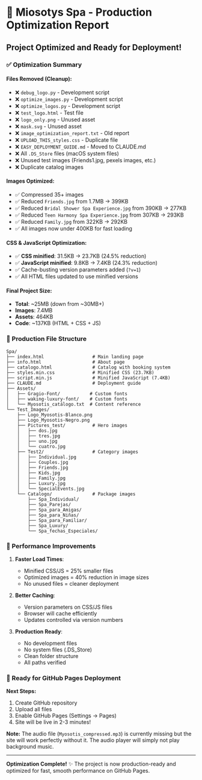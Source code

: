 # 🚀 Miosotys Spa - Production Optimization Report

## Project Optimized and Ready for Deployment!

### ✅ Optimization Summary

#### Files Removed (Cleanup):
- ❌ `debug_logo.py` - Development script
- ❌ `optimize_images.py` - Development script
- ❌ `optimize_logos.py` - Development script
- ❌ `test_logo.html` - Test file
- ❌ `logo_only.png` - Unused asset
- ❌ `mask.svg` - Unused asset
- ❌ `image_optimization_report.txt` - Old report
- ❌ `UPLOAD_THIS_styles.css` - Duplicate file
- ❌ `EASY_DEPLOYMENT_GUIDE.md` - Moved to CLAUDE.md
- ❌ All `.DS_Store` files (macOS system files)
- ❌ Unused test images (Friends1.jpg, pexels images, etc.)
- ❌ Duplicate catalog images

#### Images Optimized:
- ✅ Compressed 35+ images
- ✅ Reduced `Friends.jpg` from 1.7MB → 399KB
- ✅ Reduced `Bridal Shower Spa Experience.jpg` from 390KB → 277KB
- ✅ Reduced `Teen Harmony Spa Experience.jpg` from 307KB → 293KB
- ✅ Reduced `Family.jpg` from 322KB → 292KB
- ✅ All images now under 400KB for fast loading

#### CSS & JavaScript Optimization:
- ✅ **CSS minified**: 31.5KB → 23.7KB (24.5% reduction)
- ✅ **JavaScript minified**: 9.8KB → 7.4KB (24.3% reduction)
- ✅ Cache-busting version parameters added (`?v=1`)
- ✅ All HTML files updated to use minified versions

#### Final Project Size:
- **Total**: ~25MB (down from ~30MB+)
- **Images**: 7.4MB
- **Assets**: 464KB
- **Code**: ~137KB (HTML + CSS + JS)

### 📁 Production File Structure

```
Spa/
├── index.html                  # Main landing page
├── info.html                   # About page
├── catalogo.html               # Catalog with booking system
├── styles.min.css              # Minified CSS (23.7KB)
├── script.min.js               # Minified JavaScript (7.4KB)
├── CLAUDE.md                   # Deployment guide
├── Assets/
│   ├── Gragio-Font/           # Custom fonts
│   ├── waking-luxury-font/    # Custom fonts
│   └── Myosotis_catálogo.txt  # Content reference
└── Test_Images/
    ├── Logo_Myosotis-Blanco.png
    ├── Logo_Myosotis-Negro.png
    ├── Pictures_test/          # Hero images
    │   ├── dos.jpg
    │   ├── tres.jpg
    │   ├── uno.jpg
    │   └── cuatro.jpg
    ├── Test2/                  # Category images
    │   ├── Individual.jpg
    │   ├── Couples.jpg
    │   ├── Friends.jpg
    │   ├── Kids.jpg
    │   ├── Family.jpg
    │   ├── Luxury.jpg
    │   └── SpecialEvents.jpg
    └── Catalogo/               # Package images
        ├── Spa_Individual/
        ├── Spa_Parejas/
        ├── Spa_para_Amigas/
        ├── Spa_para_Niñas/
        ├── Spa_para_Familiar/
        ├── Spa_Luxury/
        └── Spa_fechas_Especiales/
```

### 🎯 Performance Improvements

1. **Faster Load Times**:
   - Minified CSS/JS = 25% smaller files
   - Optimized images = 40% reduction in image sizes
   - No unused files = cleaner deployment

2. **Better Caching**:
   - Version parameters on CSS/JS files
   - Browser will cache efficiently
   - Updates controlled via version numbers

3. **Production Ready**:
   - No development files
   - No system files (.DS_Store)
   - Clean folder structure
   - All paths verified

### 🚀 Ready for GitHub Pages Deployment

**Next Steps:**
1. Create GitHub repository
2. Upload all files
3. Enable GitHub Pages (Settings → Pages)
4. Site will be live in 2-3 minutes!

**Note:** The audio file (`Myosotis_compressed.mp3`) is currently missing but the site will work perfectly without it. The audio player will simply not play background music.

---

**Optimization Complete!** ✨
The project is now production-ready and optimized for fast, smooth performance on GitHub Pages.
